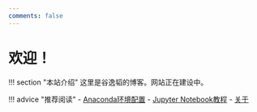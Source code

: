 ```yaml
---
comments: false
---
```

# 欢迎！
<!-- !!! shadow ""
    <br>
    <img src="./ZJUT_logo.png" class="logo-img" style="width: 70px; height: 70px; display: block; margin: 0 auto; text-align: center">
    <div align="center" style="font-size:20px;margin:15px;color:#484a4fff">
        谷逸韬的博客
    </div>
    <div align="center" style="font-size:28px;font-weight:bold;color:#505153ff">
        『 Python与人工智能 』
    </div>
    <div align="center" style="font-size:20px;margin:15px;color:#484a4fff">
       课程资源平台
    </div>
    <br> -->
!!! section "本站介绍"
    这里是谷逸韬的博客。网站正在建设中。

!!! advice "推荐阅读"
    - [Anaconda环境配置](./tech/tools/anaconda/anaconda_env.md)
    - [Jupyter Notebook教程](./tech/tools/jupyter_notebook/jupyter_notebook.md)
    - [关于](./about/about.md)


